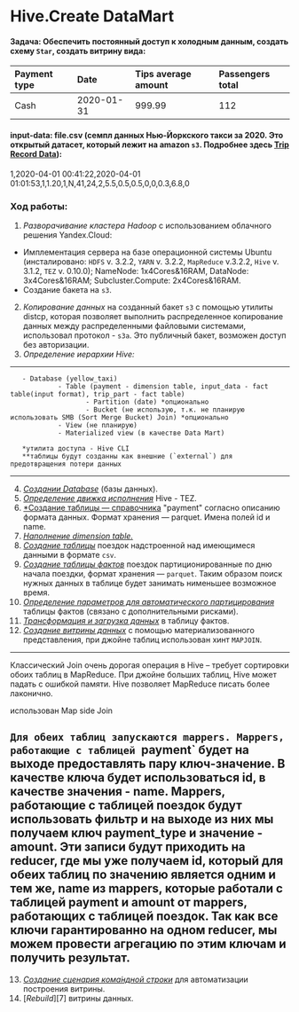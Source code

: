 # Hive.Create DataMart

#### Задача: Обеспечить постоянный доступ к холодным данным, создать схему `Star`, создать витрину вида:

| Payment type | Date |	Tips average amount | Passengers total |
| :------------| :--- | :------------------ | :--------------- |
|Cash|	2020-01-31|	999.99|	112|

#### input-data: file.csv (семпл данных Нью-Йоркского такси за 2020. Это открытый датасет, который лежит на amazon `s3`. Подробнее здесь [Trip Record Data][1]):
1,2020-04-01 00:41:22,2020-04-01 01:01:53,1,1.20,1,N,41,24,2,5.5,0.5,0.5,0,0,0.3,6.8,0

### Ход работы:
1. *Разворачивание кластера Hadoop* с использованием облачного решения Yandex.Cloud:
  - Имплементация сервера на базе операционной системы Ubuntu (инсталировано: `HDFS` v. 3.2.2, `YARN` v. 3.2.2, `MapReduce` v.3.2.2, `Hive` v. 3.1.2, `TEZ` v. 0.10.0);
    NameNode: 1x4Cores&16RAM, DataNode: 3x4Cores&16RAM; Subcluster.Compute: 2x4Cores&16RAM.
  - Создание бакета на `s3`.
2. *Копирование данных* на созданный бакет `s3` с помощью утилиты distcp, которая позволяет выполнить распределенное копирование данных между распределенными файловыми системами, использовал протокол - `s3a`. Это публичный бакет, возможен доступ без авторизации.
3. *Определение иерархии Hive:*
---
       - Database (yellow_taxi)
                - Table (payment - dimension table, input_data - fact table(input format), trip_part - fact table) 
                       - Partition (date) *опционально
                       - Bucket (не использую, т.к. не планирую использовать SMB (Sort Merge Bucket) Join) *опционально         
                - View (не планирую)
                - Materialized view (в качестве Data Mart)
                
       *утилита доступа - Hive CLI
       **таблицы будут созданны как внешние (`external`) для предотвращения потери данных
---
4. [*Cоздании Database*][2] (базы данных). 
5. [*Определение движка исполнения*][2] Hive - TEZ.
6. [*Создание таблицы — справочника][2] "payment" согласно описанию формата данных. Формат хранения — parquet. Имена полей id и name.
7. [*Наполнение dimension table.*][2]
8. [*Создание таблицы*][3] поездок надстроенной над имеющимеся данными в формате `csv`.
9. [*Создание таблицы фактов*][3] поездок партиционированные по дню начала поездки, формат хранения — `parquet`. Таким образом поиск нужных данных в таблице будет занимать нименьшее возможное время.
10. [*Определение параметров для автоматического партицирования*][4] таблицы фактов (связано с дополнительными рисками).
11. [*Трансформация и загрузка данных*][4] в таблицу фактов.
12. [*Создание витрины данных*][5] с помощью материализованного представления, при джойне таблиц использован хинт `MAPJOIN`.
---
Классический Join очень дорогая операция в Hive – требует сортировки обоих таблиц в MapReduce. При джойне больших таблиц, Hive может падать с ошибкой памяти. Hive позволяет MapReduce писать более лаконично. 

использован Map side Join

`Для обеих таблиц запускаются mappers. Mappers, работающие с таблицей `payment` будет на выходе предоставлять пару ключ-значение. В качестве ключа будет использоваться id, в качестве значения - name. Mappers, работающие с таблицей поездок будут использовать фильтр и на выходе из них мы получаем ключ payment_type и значение - amount. Эти записи будут приходить на reducer, где мы уже получаем id, который для обеих таблиц по значению является одним и тем же, name из mappers, которые работали с таблицей payment и amount от mappers, работающих с таблицей поездок. Так как все ключи гарантированно на одном reducer, мы можем провести агрегацию по этим ключам и получить результат. 
---
13. [*Создание сценария кома́ндной стрoки*][6] для автоматизации построения витрины.
14. [*Rebuild*][7] витрины данных.



[1]:https://registry.opendata.aws/nyc-tlc-trip-records-pds/
[2]:https://github.com/loverberg/portfolio/blob/main/HiveStarSchemaDataMart/dicts.hql
[3]:https://github.com/loverberg/portfolio/blob/main/HiveStarSchemaDataMart/fact_table.hql
[4]:https://github.com/loverberg/portfolio/blob/main/HiveStarSchemaDataMart/put_in_fact_table.hql
[5]:https://github.com/loverberg/portfolio/blob/main/HiveStarSchemaDataMart/view.hql
[6]:https://github.com/loverberg/portfolio/blob/main/HiveStarSchemaDataMart/run.sh
